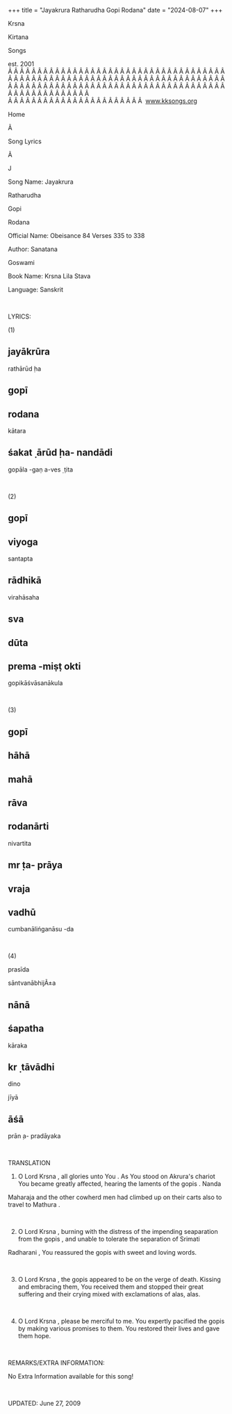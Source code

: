 +++ 
title = "Jayakrura Ratharudha Gopi Rodana"
date = "2024-08-07"
+++

Krsna
 
Kirtana
 
Songs

est. 2001
Â Â Â Â Â Â Â Â Â Â Â Â Â Â Â Â Â Â Â Â Â Â Â Â Â Â Â Â Â Â Â Â Â Â Â Â Â Â Â Â Â Â Â Â Â Â Â Â Â Â Â Â Â Â Â Â Â Â Â Â Â Â Â Â Â Â Â Â Â Â Â Â Â Â Â Â Â Â Â Â Â Â Â Â Â Â Â Â Â Â Â Â Â Â Â Â Â Â Â Â Â Â Â Â Â Â Â Â Â Â Â Â Â Â Â Â Â Â Â Â Â Â Â Â Â  
Â Â Â Â Â Â Â Â Â Â Â Â Â Â Â Â Â Â Â Â Â Â Â  
www.kksongs.org








Home


Ã 
 
Song Lyrics
 
Ã 
 
J


Song Name: 
Jayakrura
 
Ratharudha
 
Gopi
 
Rodana


Official Name: Obeisance 84 Verses 335 to 338


Author: 
Sanatana
 
Goswami


Book Name: 
Krsna
 Lila 
Stava


Language: 
Sanskrit




 


LYRICS:


(1)


jayākrūra
-
rathārūd
̣ha

gopī
-
rodana
-
kātara
 


śakat
̣
ārūd
̣ha-
nandādi
-
gopāla
-gaṇ
a-ves
̣
ṭita
 


 


(2)


gopī
-
viyoga
-
santapta
 
rādhikā
-
virahāsaha
 


sva
-
dūta
-
prema
-miṣṭ
okti
-
gopikāśvāsanākula


 


(3)


gopī
-
hāhā
-
mahā
-
rāva
-
rodanārti
-
nivartita
 


mr
̣ta-
prāya
-
vraja
-
vadhū
-
cumbanālińganāsu
-da 


 


(4)


prasīda
 
sāntvanābhijÃ±a
 
nānā
-
śapatha
-
kāraka
 


kr
̣
tāvādhi
-
dino
 
jīyā
 
āśā
-
prān
̣a-
pradāyaka


 


TRANSLATION


1) O Lord 
Krsna
, all glories unto 
You
. As 
You
 stood on 
Akrura's
 chariot You became greatly affected, hearing the
laments of the 
gopis
. 
Nanda

Maharaja and the other cowherd men had climbed up on their carts also to travel
to 
Mathura
.


 


2) O Lord 
Krsna
, burning with the
distress of the impending 
seaparation
 from the 
gopis
, and unable to tolerate the separation of 
Srimati
 
Radharani
, You reassured
the 
gopis
 with sweet and loving words.


 


3) O Lord 
Krsna
, the 
gopis
 appeared to be on the verge of death. Kissing and
embracing them, 
You
 received them and stopped their
great suffering and their crying mixed with exclamations of alas, alas.


 


4) O Lord 
Krsna
, please be merciful to
me. You expertly pacified the 
gopis
 by making various
promises to them. You restored their lives and gave them hope.


 


REMARKS/EXTRA INFORMATION:


No
Extra Information available for this song!


 


UPDATED:
 June 27, 2009